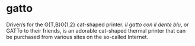 # gatto
Driver/s for the G{T,B}0{1,2} cat-shaped printer. _Il gatto con il dente blu_, or GATTo to their friends, is an adorable cat-shaped thermal printer that can be purchased from various sites on the so-called Internet.


